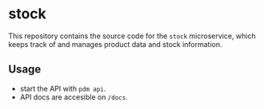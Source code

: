 # stock

This repository contains the source code for the `stock` microservice,
which keeps track of and manages product data and stock information.

## Usage
- start the API with `pdm api`.
- API docs are accesible on `/docs`.
